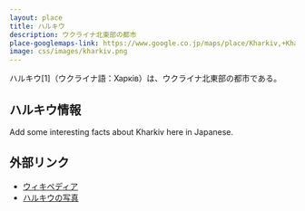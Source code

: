 ```yaml
---
layout: place
title: ハルキウ
description: ウクライナ北東部の都市
place-googlemaps-link: https://www.google.co.jp/maps/place/Kharkiv,+Kharkiv+Oblast,+Ukraine/
image: css/images/kharkiv.png
---
```

ハルキウ[1]（ウクライナ語：Харків）は、ウクライナ北東部の都市である。

## ハルキウ情報

Add some interesting facts about Kharkiv here in Japanese.

## 外部リンク

* <a href="http://ja.wikipedia.org/wiki/%E3%83%8F%E3%83%AB%E3%82%AD%E3%82%A6">ウィキペディア</a>
* <a href="http://www.trekearth.com/gallery/Europe/Ukraine/East/Kharkivska/Kharkiv/">ハルキウの写真</a>

